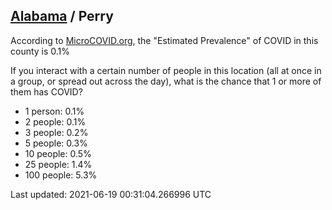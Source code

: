 
## [Alabama](/united-states/alabama) / Perry

According to [MicroCOVID.org](http://microcovid.org),
the "Estimated Prevalence" of COVID in this county is 0.1%

If you interact with a certain number of people in this location
(all at once in a group, or spread out across the day), what is the chance that
1 or more of them has COVID?

- 1 person: 0.1%
- 2 people: 0.1%
- 3 people: 0.2%
- 5 people: 0.3%
- 10 people: 0.5%
- 25 people: 1.4%
- 100 people: 5.3%

Last updated: 2021-06-19 00:31:04.266996 UTC
